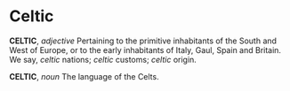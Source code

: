# Celtic

**CELTIC**, _adjective_ Pertaining to the primitive inhabitants of the South and West of Europe, or to the early inhabitants of Italy, Gaul, Spain and Britain. We say, _celtic_ nations; _celtic_ customs; _celtic_ origin.

**CELTIC**, _noun_ The language of the Celts.